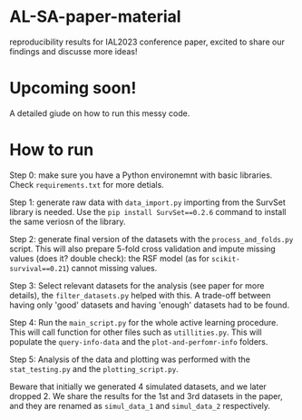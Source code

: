 # AL-SA-paper-material
reproducibility results for IAL2023 conference paper, excited to share our findings and discusse more ideas!

# Upcoming soon!
A detailed giude on how to run this messy code.

# How to run

Step 0: make sure you have a Python environemnt with basic libraries. Check ``requirements.txt`` for more detials.

Step 1: generate raw data with ``data_import.py`` importing from the SurvSet library is needed.
Use the ``pip install SurvSet==0.2.6`` command to install the same veriosn of the library.

Step 2: generate final version of the datasets with the ``process_and_folds.py`` script.
This will also prepare 5-fold cross validation and impute missing values (does it? double check): the RSF model 
(as for ``scikit-survival==0.21``) cannot missing values. 

Step 3: Select relevant datasets for the analysis (see paper for more details), the ``filter_datasets.py`` helped with this.
A trade-off between having only 'good' datasets and having 'enough' datasets had to be found. 

Step 4: Run the ``main_script.py`` for the whole active learning procedure. This will call function for other files such as ``utillities.py``.
This will populate the ``query-info-data`` and the ``plot-and-perfomr-info`` folders.

Step 5: Analysis of the data and plotting was performed with the ``stat_testing.py`` and the ``plotting_script.py``.

Beware that initially we generated 4 simulated datasets, and we later dropped 2. We share the results for the 1st and 3rd datasets in the paper, and they are renamed as 
``simul_data_1`` and ``simul_data_2`` respectively.



